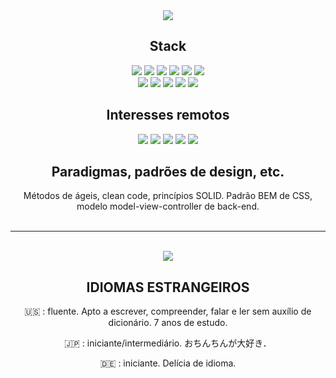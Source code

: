 <div align="center">
  <img src="https://user-images.githubusercontent.com/104041222/164129172-53ed673d-82a8-4eff-b1be-0728bc699820.gif">
</div>


<div align="center"><h2>Stack</h2>

<div align="center">
<span>
  <img src="https://img.shields.io/badge/JavaScript-323330?style=for-the-badge&logo=javascript&logoColor=F7DF1E">
  <img src="https://img.shields.io/badge/React-20232A?style=for-the-badge&logo=react&logoColor=61DAFB">
  <img src="https://img.shields.io/badge/jQuery-0769AD?style=for-the-badge&logo=jquery&logoColor=white">
  <img src="https://img.shields.io/badge/json-5E5C5C?style=for-the-badge&logo=json&logoColor=white">
  <img src="https://img.shields.io/badge/CSS3-1572B6?style=for-the-badge&logo=css3&logoColor=white">
  <img src="https://img.shields.io/badge/Sass-CC6699?style=for-the-badge&logo=sass&logoColor=white">
</span>
<br>
<span>
  <img src="https://img.shields.io/badge/php-%23777BB4.svg?style=for-the-badge&logo=php&logoColor=white">
  <img src="https://img.shields.io/badge/node.js-6DA55F?style=for-the-badge&logo=node.js&logoColor=white">
  <img src="https://img.shields.io/badge/git-%23F05033.svg?style=for-the-badge&logo=git&logoColor=white">
  <img src="https://img.shields.io/badge/typescript-%23007ACC.svg?style=for-the-badge&logo=typescript&logoColor=white">
  <img src="https://img.shields.io/badge/-Stackoverflow-FE7A16?style=for-the-badge&logo=stack-overflow&logoColor=white"></span>
</span>
</div>

<div align="center"><h2>Interesses remotos</h2>
 <span>
  <img src="https://img.shields.io/badge/c++-%2300599C.svg?style=for-the-badge&logo=c%2B%2B&logoColor=white">
  <img src="https://img.shields.io/badge/python-3670A0?style=for-the-badge&logo=python&logoColor=ffdd54">
  <img src="https://img.shields.io/badge/typescript-%23007ACC.svg?style=for-the-badge&logo=typescript&logoColor=white">
  <img src="https://img.shields.io/badge/angular-%23DD0031.svg?style=for-the-badge&logo=angular&logoColor=white">
  <img src="https://img.shields.io/badge/GODOT-%23FFFFFF.svg?style=for-the-badge&logo=godot-engine">
  </span>
</div>

<div align="center"><h2>Paradigmas, padrões de design, etc.</h2></div>

Métodos de ágeis, clean code, princípios SOLID. Padrão BEM de CSS, modelo model-view-controller de back-end. 
<br><br>

<hr><br>

<div align="center">  
<!-- add gif here -->

  <img src="https://user-images.githubusercontent.com/104041222/172271815-184d6618-2841-456c-8877-b07b82ab485e.gif">
  
## IDIOMAS ESTRANGEIROS

🇺🇸 : fluente. Apto a escrever, compreender, falar e ler sem auxílio de dicionário. 7 anos de estudo.

🇯🇵 : iniciante/intermediário.  おちんちんが大好き．

🇩🇪 : iniciante. Delícia de idioma.

</div>

